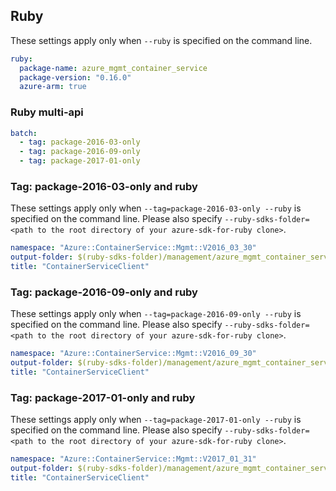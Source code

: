 ## Ruby

These settings apply only when `--ruby` is specified on the command line.

``` yaml $(ruby)
ruby:
  package-name: azure_mgmt_container_service
  package-version: "0.16.0"
  azure-arm: true
```

### Ruby multi-api

``` yaml $(ruby) && $(multiapi)
batch:
  - tag: package-2016-03-only
  - tag: package-2016-09-only
  - tag: package-2017-01-only
```

### Tag: package-2016-03-only and ruby

These settings apply only when `--tag=package-2016-03-only --ruby` is specified on the command line.
Please also specify `--ruby-sdks-folder=<path to the root directory of your azure-sdk-for-ruby clone>`.

``` yaml $(tag) == 'package-2016-03-only' && $(ruby)
namespace: "Azure::ContainerService::Mgmt::V2016_03_30"
output-folder: $(ruby-sdks-folder)/management/azure_mgmt_container_service/lib
title: "ContainerServiceClient"
```

### Tag: package-2016-09-only and ruby

These settings apply only when `--tag=package-2016-09-only --ruby` is specified on the command line.
Please also specify `--ruby-sdks-folder=<path to the root directory of your azure-sdk-for-ruby clone>`.

``` yaml $(tag) == 'package-2016-09-only' && $(ruby)
namespace: "Azure::ContainerService::Mgmt::V2016_09_30"
output-folder: $(ruby-sdks-folder)/management/azure_mgmt_container_service/lib
title: "ContainerServiceClient"
```

### Tag: package-2017-01-only and ruby

These settings apply only when `--tag=package-2017-01-only --ruby` is specified on the command line.
Please also specify `--ruby-sdks-folder=<path to the root directory of your azure-sdk-for-ruby clone>`.

``` yaml $(tag) == 'package-2017-01-only' && $(ruby)
namespace: "Azure::ContainerService::Mgmt::V2017_01_31"
output-folder: $(ruby-sdks-folder)/management/azure_mgmt_container_service/lib
title: "ContainerServiceClient"
```
